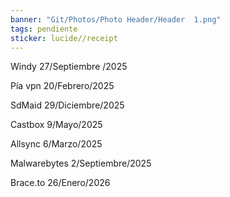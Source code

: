 ```yaml
---
banner: "Git/Photos/Photo Header/Header  1.png"
tags: pendiente
sticker: lucide//receipt
---
```

Windy 27/Septiembre /2025

Pía vpn 20/Febrero/2025

SdMaid 29/Diciembre/2025

Castbox 9/Mayo/2025

Allsync 6/Marzo/2025

Malwarebytes 2/Septiembre/2025

Brace.to 26/Enero/2026

